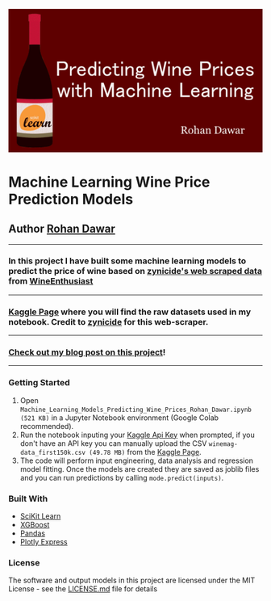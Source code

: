 ![HeaderBanner](https://raw.githubusercontent.com/Rohan-Dawar/ML-Wine-Price-Prediction/main/wineML.png)

# Machine Learning Wine Price Prediction Models
## Author [Rohan Dawar](https://www.rohandawar.com/)
---
### In this project I have built some machine learning models to predict the price of wine based on [zynicide's web scraped data](https://github.com/zackthoutt/wine-deep-learning) from [WineEnthusiast](https://www.winemag.com/)
---
### [Kaggle Page](https://www.kaggle.com/zynicide/wine-reviews) where you will find the raw datasets used in my notebook. Credit to [zynicide](https://www.kaggle.com/zynicide) for this web-scraper.
---
### [Check out my blog post on this project](https://www.rohandawar.com/post/predicting-wine-prices-with-machine-learning)!
---
### Getting Started
1. Open ```Machine_Learning_Models_Predicting_Wine_Prices_Rohan_Dawar.ipynb (521 KB)``` in a Jupyter Notebook environment (Google Colab recommended).
2. Run the notebook inputing your [Kaggle Api Key](https://www.kaggle.com/docs/api) when prompted, if you don't have an API key you can manually upload the CSV ```winemag-data_first150k.csv (49.78 MB)``` from the [Kaggle Page](https://www.kaggle.com/zynicide/wine-reviews).
3. The code will perform input engineering, data analysis and regression model fitting. Once the models are created they are saved as joblib files and you can run predictions by calling ```mode.predict(inputs)```.

### Built With
* [SciKit Learn](https://scikit-learn.org/stable/)
* [XGBoost](https://xgboost.readthedocs.io/en/stable/)
* [Pandas](https://pandas.pydata.org/)
* [Plotly Express](https://plotly.com/python/plotly-express/)

### License
The software and output models in this project are licensed under the MIT License - see the [LICENSE.md](LICENSE.md) file for details
